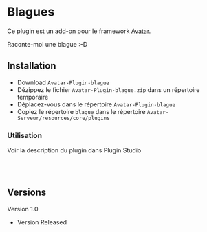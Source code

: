 # Blagues

Ce plugin est un add-on pour le framework [Avatar](https://github.com/Spikharpax/Avatar-Serveur-3.0).

Raconte-moi une blague :-D

## Installation

- Download `Avatar-Plugin-blague`
- Dézippez le fichier `Avatar-Plugin-blague.zip` dans un répertoire temporaire
- Déplacez-vous dans le répertoire `Avatar-Plugin-blague`
- Copiez le répertoire `blague` dans le répertoire `Avatar-Serveur/resources/core/plugins`


### Utilisation

Voir la description du plugin dans Plugin Studio

<BR><BR>
 
## Versions
Version 1.0 
- Version Released
